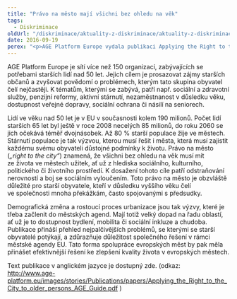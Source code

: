 ```yaml
---
title: "Právo na město mají všichni bez ohledu na věk"
tags:
  - Diskriminace
oldUrl: "/diskriminace/aktuality-z-diskriminace/aktuality-z-diskriminace-2016/pravo-na-mesto-maji-vsichni-bez-ohledu-na-vek/"
date: 2016-09-19
perex: "<p>AGE Platform Europe vydala publikaci Applying the Right to the City to older persons: Seizing the opportunity of the EU Urban Agenda.</p>"
---
```


<!-- imported from the old website -->

<p>AGE Platform Europe je sítí více než 150 organizací, zabývajících se potřebami starších lidí nad 50 let. Jejich cílem je prosazovat zájmy starších občanů a zvyšovat povědomí o problémech, kterým tato skupina obyvatel čelí nejčastěji. K tématům, kterými se zabývá, patří např. sociální a zdravotní služby, penzijní reformy, aktivní stárnutí, nezaměstnanost v důsledku věku, dostupnost veřejné dopravy, sociální ochrana či násilí na seniorech.</p> <p>Lidí ve věku nad 50 let je v EU v současnosti kolem 190 milionů. Počet lidí starších 65 let byl ještě v roce 2008 necelých 85 milionů, do roku 2060 se jich očekává téměř dvojnásobek. Až 80 <a name="_GoBack"></a>% starší populace žije ve městech. Stárnutí populace je tak výzvou, kterou musí řešit i města, která musí zajistit každému svému obyvateli důstojné podmínky k životu. Právo na město (<i>„right to the city“</i>) znamená, že všichni bez ohledu na věk musí mít ze života ve městech užitek, ať už z hlediska sociálního, kulturního, politického či životního prostředí. K dosažení tohoto cíle patří odstraňování nerovností a boj se sociálním vyloučením. Toto právo na město je obzvláště důležité pro starší obyvatele, kteří v důsledku vyššího věku čelí ve společnosti mnoha překážkám, často spojovanými s předsudky.</p> <p>Demografická změna a rostoucí proces urbanizace jsou tak výzvy, které je třeba začlenit do městských agend. Mají totiž velký dopad na řadu oblastí, ať už je to dostupnost bydlení, mobilita či sociální inkluze a chudoba. Publikace přináší přehled nejpalčivějších problémů, se kterými se starší obyvatelé potýkají, a zdůrazňuje důležitost společného řešení v rámci městské agendy EU. Tato forma spolupráce evropských měst by pak měla přinášet efektivnější řešení ke zlepšení kvality života v evropských městech.</p> Text publikace v anglickém jazyce je dostupný zde. (odkaz: <a title="Otevření do nového okna" href="http://www.age-platform.eu/images/stories/Publications/papers/Applying_the_Right_to_the_City_to_older_persons_AGE_Guide.pdf" target="_blank">http://www.age-platform.eu/images/stories/Publications/papers/Applying_the_Right_to_the_City_to_older_persons_AGE_Guide.pdf</a> <img alt="" src="https://www.ochrance.cz/typo3/ext/od_linkdesc/icons/external.gif" class="od_linkdesc_icon_external" />)
